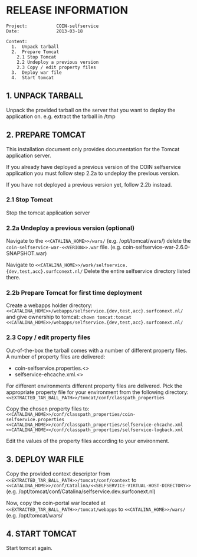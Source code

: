 <!--
  Copyright 2012 SURFnet bv, The Netherlands

  Licensed under the Apache License, Version 2.0 (the "License");
  you may not use this file except in compliance with the License.
  You may obtain a copy of the License at

       http://www.apache.org/licenses/LICENSE-2.0

  Unless required by applicable law or agreed to in writing, software
  distributed under the License is distributed on an "AS IS" BASIS,
  WITHOUT WARRANTIES OR CONDITIONS OF ANY KIND, either express or implied.
  See the License for the specific language governing permissions and
  limitations under the License.
-->

# RELEASE INFORMATION

    Project:           COIN-selfservice
    Date:              2013-03-18

    Content:
      1.  Unpack tarball
      2.  Prepare Tomcat
        2.1 Stop Tomcat
        2.2 Undeploy a previous version
        2.3 Copy / edit property files
      3.  Deploy war file
      4.  Start tomcat


## 1. UNPACK TARBALL

Unpack the provided tarball on the server that you want to deploy
the application on. e.g. extract the tarball in /tmp


## 2. PREPARE TOMCAT

This installation document only provides documentation for the Tomcat application server.

If you already have deployed a previous version of the COIN selfservice application
you must follow step 2.2a to undeploy the previous version.

If you have not deployed a previous version yet, follow 2.2b instead.

### 2.1 Stop Tomcat

Stop the tomcat application server

### 2.2a Undeploy a previous version (optional)
Navigate to the `<<CATALINA_HOME>>/wars/`
(e.g. /opt/tomcat/wars/)
delete the `coin-selfservice-war-<<VERION>>.war` file.
(e.g. coin-selfservice-war-2.6.0-SNAPSHOT.war)

Navigate to `<<CATALINA_HOME>>/work/selfservice.{dev,test,acc}.surfconext.nl/`
Delete the entire selfservice directory listed there.

### 2.2b Prepare Tomcat for first time deployment
Create a webapps holder directory:
`<<CATALINA_HOME>>/webapps/selfservice.{dev,test,acc}.surfconext.nl/`
and give ownership to tomcat:
`chown tomcat:tomcat <<CATALINA_HOME>>/webapps/selfservice.{dev,test,acc}.surfconext.nl/`


### 2.3 Copy / edit property files

Out-of-the-box the tarball comes with a number of different property files.
A number of property files are delivered:

- coin-selfservice.properties.<<ENV>>
- selfservice-ehcache.xml.<<ENV>>


For different environments different property files are delivered. Pick the
appropriate property file for your environment from the following directory:
`<<EXTRACTED_TAR_BALL_PATH>>/tomcat/conf/classpath_properties`

Copy the chosen property files to:
`<<CATALINA_HOME>>/conf/classpath_properties/coin-selfservice.properties`
`<<CATALINA_HOME>>/conf/classpath_properties/selfservice-ehcache.xml`
`<<CATALINA_HOME>>/conf/classpath_properties/selfservice-logback.xml`

Edit the values of the property files according to your environment.


## 3. DEPLOY WAR FILE

Copy the provided context descriptor from
`<<EXTRACTED_TAR_BALL_PATH>>/tomcat/conf/context`
to
`<<CATALINA_HOME>>/conf/Catalina/<<SELFSERVICE-VIRTUAL-HOST-DIRECTORY>>`
(e.g. /opt/tomcat/conf/Catalina/selfservice.dev.surfconext.nl)

Now, copy the coin-portal war located at
`<<EXTRACTED_TAR_BALL_PATH>>/tomcat/webapps`
to
`<<CATALINA_HOME>>/wars/`
(e.g. /opt/tomcat/wars/


## 4. START TOMCAT

Start tomcat again.
